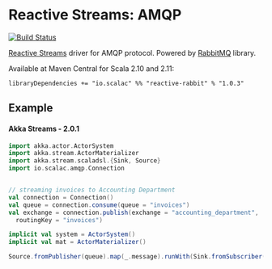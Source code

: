 Reactive Streams: AMQP
====

[![Build Status](https://travis-ci.org/ScalaConsultants/reactive-rabbit.svg?branch=master)](https://travis-ci.org/ScalaConsultants/reactive-rabbit)

[Reactive Streams](http://www.reactive-streams.org) driver for AMQP protocol. Powered by [RabbitMQ](https://www.rabbitmq.com/) library.

Available at Maven Central for Scala 2.10 and 2.11:

    libraryDependencies += "io.scalac" %% "reactive-rabbit" % "1.0.3"

Example
----

#### Akka Streams - 2.0.1

```Scala
import akka.actor.ActorSystem
import akka.stream.ActorMaterializer
import akka.stream.scaladsl.{Sink, Source}
import io.scalac.amqp.Connection


// streaming invoices to Accounting Department
val connection = Connection()
val queue = connection.consume(queue = "invoices")
val exchange = connection.publish(exchange = "accounting_department",
  routingKey = "invoices")

implicit val system = ActorSystem()
implicit val mat = ActorMaterializer()

Source.fromPublisher(queue).map(_.message).runWith(Sink.fromSubscriber(exchange))
```
